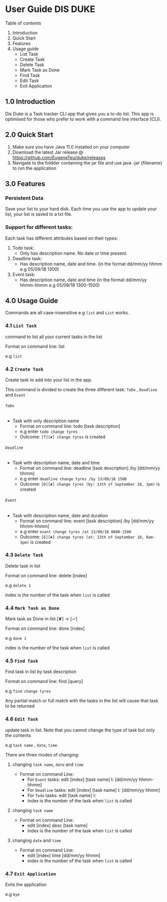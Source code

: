 # User Guide DIS DUKE

Table of contents
1.  Introduction
2.  Quick Start
3.  Features
4.  Usage guide
    -   List Task
    -   Create Task
    -   Delete Task
    -   Mark Task as Done
    -   Find Task
    -   Edit Task
    -   Exit Application

## 1.0 Introduction 
Dis Duke is a Task tracker CLI app that gives you a to-do list. This app is optimised for those who prefer to work with a command line interface (CLI).

## 2.0 Quick Start 
1. Make sure you have Java 11.0 installed on your computer
2. Download the latest Jar release @ https://github.com/EugeneTeu/duke/releases
3. Navigate to the foldder containing the jar file and use java -jar {filename} to run the application


## 3.0 Features 

### Persistent  Data
Save your list to your hard disk. Each time you use the app to update your list, your list is saved to a txt file.

### Support for different tasks: 
Each task has different attributes based on their types: 
1. Todo task:
    *   Only has description name. No date or time present.
2. Deadline task:
    *   Has description name, date and time. (in the format dd/mm/yy hhmm e.g 05/09/18 1300) 
3. Event task:
    *   Has description name, date and time  (in the format dd/mm/yy hhmm-hhmm e.g 05/09/18 1300-1500) 

## 4.0 Usage Guide
Commands are all case-insensitive e.g `list` and `List` works.

### 4.1 `List Task` 

command to list all your current tasks in the list

Format on command line: list

e.g `list` 

### 4.2 `Create Task` 

Create task to add into your list in the app.

This command is divided to create the three different task: `ToDo` , `Deadline` and `Event`

###### `ToDo`

* Task with only description name
    * Format on command line: todo [task description]
    * e.g enter `todo change tyres`
    * Outcome: `[T][✘] change tyres` is created
    
###### `Deadline`

* Task with description name, date and time
    * Format on command line: deadline [task description] /by [dd/mm/yy hhmm]
    * e.g enter `deadline change tyres /by 13/09/18 1500`
    * Outcome: `[D][✘] change tyres (by: 13th of September 18, 3pm)` is created
    
###### `Event`

* Task with description name, date and duration
    * Format on command line: event [task description] /by [dd/mm/yy hhmm-hhmm]
    * e.g enter `event change tyres /at 13/09/18 0800-1500`
    * Outcome: `[E][✘] change tyres (at: 13th of September 18, 8am-3pm)` is created


### 4.3 `Delete Task` 

Delete task in list

Format on command line: delete [index]

e.g `delete 1`

index is the number of the task when `list` is called

### 4.4 `Mark Task as Done` 

Mark task as Done in list [✘]  -> [✓]

Format on command line: done [index]

e.g `done 1`

index is the number of the task when `list` is called

### 4.5 `Find Task` 

Find task in list by task description

Format on command line: find [query]

e.g `find change tyres`

Any partial match or full match with the tasks in the list will cause that task to be returned

### 4.6 `Edit Task` 

update task in list. Note that you cannot change the type of task but only the contents 

e.g `task name` , `date`, `time`

There are three modes of changing: 

1. changing `task name`, `date` and `time`
   * Format on command Line: 
     * For `Event` tasks: edit [index]  [task name] t: [dd/mm/yy hhmm-hhmm] 
     * For `Deadline` tasks: edit [index]  [task name] t: [dd/mm/yy hhmm] 
     * For `Todo` tasks: edit [task name] t:
     * index is the number of the task when `list` is called
   
2. changing `task name`
   * Format on command Line:
     * edit [index] desc [task name]
     * index is the number of the task when `list` is called

3. changing `date` and `time`
   * Format on command Line:
     * edit [index] time [dd/mm/yy hhmm]
     * index is the number of the task when `list` is called

### 4.7 `Exit Application` 

Exits the application 

e.g `bye` 
